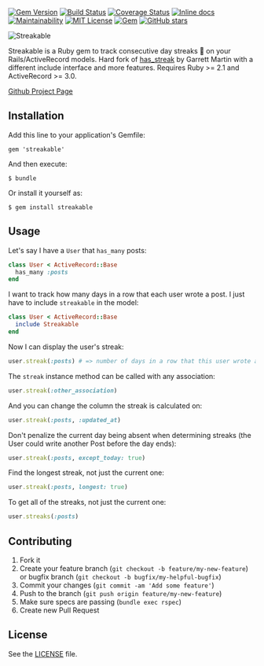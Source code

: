 [![Gem Version](https://badge.fury.io/rb/streakable.svg)](https://badge.fury.io/rb/streakable) [![Build Status](https://travis-ci.org/szTheory/streakable.svg?branch=master)](https://travis-ci.org/szTheory/streakable) [![Coverage Status](https://coveralls.io/repos/github/szTheory/streakable/badge.svg?branch=master)](https://coveralls.io/github/szTheory/streakable?branch=master) [![Inline docs](http://inch-ci.org/github/szTheory/streakable.svg?branch=master)](http://inch-ci.org/github/szTheory/streakable) [![Maintainability](https://api.codeclimate.com/v1/badges/cacc27fc37181c331918/maintainability)](https://codeclimate.com/github/szTheory/streakable/maintainability) [![MIT License](https://img.shields.io/github/license/mashape/apistatus.svg)](https://github.com/szTheory/streakable/blob/master/LICENSE.txt) [![Gem](https://img.shields.io/gem/dt/streakable.svg)](https://rubygems.org/gems/streakable) [![GitHub stars](https://img.shields.io/github/stars/sztheory/streakable.svg?label=Stars&style=social)](https://github.com/szTheory/streakable)



![Streakable](https://user-images.githubusercontent.com/28652/49295922-f3ec2500-f484-11e8-9c6f-d32efbc1bf46.png)

Streakable is a Ruby gem to track consecutive day streaks :calendar: on your Rails/ActiveRecord models. Hard fork of [has_streak](https://github.com/garrettqmartin8/has_streak) by Garrett Martin with a different include interface and more features. Requires Ruby >= 2.1 and ActiveRecord >= 3.0.

[Github Project Page](https://github.com/szTheory/streakable)

## Installation

Add this line to your application's Gemfile:

    gem 'streakable'

And then execute:

    $ bundle

Or install it yourself as:

    $ gem install streakable

## Usage

Let's say I have a <code>User</code> that <code>has_many</code> posts:

```ruby
class User < ActiveRecord::Base
  has_many :posts
end
```

I want to track how many days in a row that each user wrote a post. I just have to include <code>streakable</code> in the model:

```ruby
class User < ActiveRecord::Base
  include Streakable
end
```

Now I can display the user's streak:

```ruby
user.streak(:posts) # => number of days in a row that this user wrote a post (as determined by the created_at column, by default)
```

The <code>streak</code> instance method can be called with any association:

```ruby
user.streak(:other_association)
```

And you can change the column the streak is calculated on:

```ruby
user.streak(:posts, :updated_at)
```

Don't penalize the current day being absent when determining streaks (the User could write another Post before the day ends):

```ruby
user.streak(:posts, except_today: true)
```

Find the longest streak, not just the current one:

```ruby
user.streak(:posts, longest: true)
```

To get all of the streaks, not just the current one:

```ruby
user.streaks(:posts)
```

## Contributing

1. Fork it
2. Create your feature branch (`git checkout -b feature/my-new-feature`) or bugfix branch (`git checkout -b bugfix/my-helpful-bugfix`)
3. Commit your changes (`git commit -am 'Add some feature'`)
4. Push to the branch (`git push origin feature/my-new-feature`)
5. Make sure specs are passing (`bundle exec rspec`)
6. Create new Pull Request

## License

See the [LICENSE](https://github.com/szTheory/streakable/blob/master/LICENSE.txt) file.